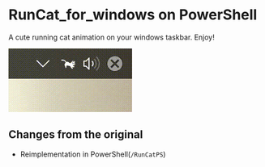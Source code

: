 # RunCat_for_windows on PowerShell

A cute running cat animation on your windows taskbar. Enjoy!

![Demo](RunCatPS/demo.gif)

## Changes from the original

* Reimplementation in PowerShell(`/RunCatPS`)
